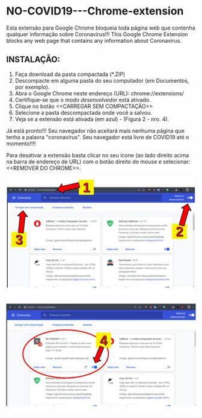 # NO-COVID19---Chrome-extension
Esta extensão para Google Chrome bloqueia toda página web que contenha qualquer informação sobre Coronavirus!!!
This Google Chrome Extension blocks any web page that contains any information about Coronavirus.

## INSTALAÇÃO:

1. Faça download da pasta compactada (\*.ZIP)
2. Descompacte em alguma pasta do seu computador (em Documentos, por exemplo).
3. Abra o Google Chrome neste endereço (URL): chrome://extensions/
4. Certifique-se que o *modo desenvolvedor* está ativado.
5. Clique no botão <<CARREGAR SEM COMPACTAÇÃO>>
6. Selecione a pasta descompactada onde você a salvou.
7. Veja se a extensão está ativada (em azul) - (Figura 2 - nro. 4).

Já está pronto!!! Seu navegador não aceitará mais nenhuma página que tenha a palavra "coronavírus". Seu navegador está livre de COVID19 até o momento!!!!

Para desativar a extensão basta clicar no seu ícone (ao lado direito acima na barra de endereço de URL) com o botão direito do mouse e selecionar: \<<REMOVER DO CHROME\>>.

![Figura 1](https://github.com/HelioGiroto/NO-COVID19---Chrome-extension/blob/master/tutorial_1.jpg?raw=true)

![Figura 2](https://github.com/HelioGiroto/NO-COVID19---Chrome-extension/blob/master/tutorial_2.jpg?raw=true)




